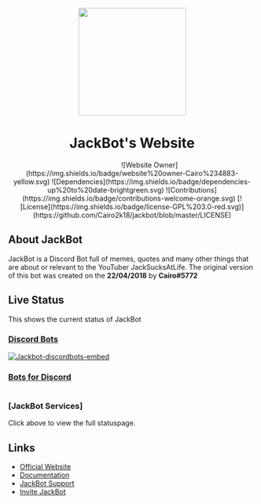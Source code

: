 <p align="center"><img src="https://i.imgur.com/iAMBKjV.png" width="219" height="219" /></p>

<h1 align="center">JackBot's Website</h1>
<p align="center">
&nbsp;&nbsp;&nbsp;&nbsp;&nbsp;&nbsp;&nbsp;&nbsp;&nbsp;&nbsp;&nbsp;&nbsp;&nbsp;&nbsp;&nbsp;&nbsp;&nbsp;
![Website Owner](https://img.shields.io/badge/website%20owner-Cairo%234883-yellow.svg)
![Dependencies](https://img.shields.io/badge/dependencies-up%20to%20date-brightgreen.svg)
![Contributions](https://img.shields.io/badge/contributions-welcome-orange.svg)
[![License](https://img.shields.io/badge/license-GPL%203.0-red.svg)](https://github.com/Cairo2k18/jackbot/blob/master/LICENSE)</p>


## About JackBot
JackBot is a Discord Bot full of memes, quotes and many other things that are about or relevant to the YouTuber JackSucksAtLife. The original version of this bot was created on the **22/04/2018** by **Cairo#5772**

## Live Status
This shows the current status of JackBot

### [Discord Bots](https://discordbots.org)
<p><a href="https://discordbots.org/bot/437439973751521280"><img src="https://discordbots.org/api/widget/437439973751521280.svg?usernamecolor=FFFFFF&amp;topcolor=2C2F33" alt="Jackbot-discordbots-embed" /></a></p>

### [Bots for Discord](https://botsfordiscord.com)
<p><a href="https://botsfordiscord.com/bot/437439973751521280"><img src="https://botsfordiscord.com/api/v1/bots/437439973751521280/embed?theme=dark" alt="" /></a></p>

### [JackBot Services]
Click above to view the full statuspage.

## Links
* [Official Website](https://cairo2k18.xyz/jackbot)
* [Documentation](https://cairo2k18.xyz/jackbot/docs)
* [JackBot Support](https://discord.gg/AWEvbyb)
* [Invite JackBot](https://discordapp.com/oauth2/authorize?client_id=437439973751521280&scope=bot&permissions=314440)
